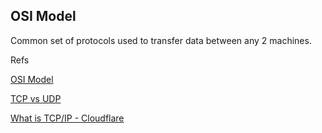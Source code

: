 ## OSI Model

Common set of protocols used to transfer data between any 2 machines.





Refs

[OSI Model](https://www.youtube.com/watch?v=7IS7gigunyI)

[TCP vs UDP](https://www.youtube.com/watch?v=qqRYkcta6IE)

[What is TCP/IP - Cloudflare](https://www.cloudflare.com/en-in/learning/ddos/glossary/tcp-ip/)
